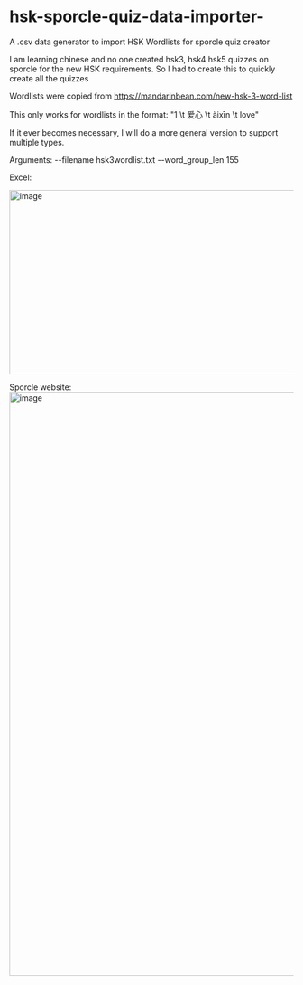 # hsk-sporcle-quiz-data-importer-
A .csv data generator to import HSK Wordlists for sporcle quiz creator

I am learning chinese and no one created hsk3, hsk4 hsk5 quizzes on sporcle for the new HSK requirements. So I had to create this to quickly create all the quizzes

Wordlists were copied from https://mandarinbean.com/new-hsk-3-word-list

This only works for wordlists in the format:
"1 \t 爱心 \t àixīn \t love"

If it ever becomes necessary, I will do a more general version to support multiple types.

Arguments:
--filename hsk3wordlist.txt --word_group_len 155

Excel:

<img width="606" height="326" alt="image" src="https://github.com/user-attachments/assets/9d0fda5c-7329-4583-b858-a4845e8cd8ed" />

Sporcle website:
<img width="1866" height="1033" alt="image" src="https://github.com/user-attachments/assets/fe21290a-06fc-47f2-a70e-fb239732bea9" />

